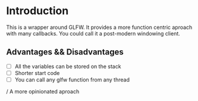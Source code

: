 # Introduction

This is a wrapper around GLFW. It provides a more function centric aproach with many callbacks. You could call it a post-modern windowing client.

## Advantages && Disadvantages

 + [ ] All the variables can be stored on the stack
 + [ ] Shorter start code
 + [ ] You can call any glfw function from any thread
 
 / A more opinionated aproach


